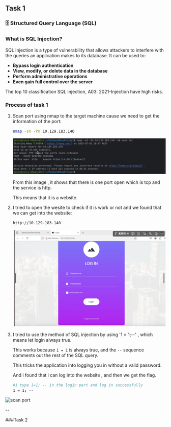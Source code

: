 ## Task 1

### 🗄️ Structured Query Language (SQL)

### What is SQL Injection?

SQL Injection is a type of vulnerability that allows attackers to interfere with the queries an application makes to its database. It can be used to:

-  **Bypass login authentication**
-  **View, modify, or delete data in the database**
-  **Perform administrative operations**
-  **Even gain full control over the server**

The top 10 classification SQL injection, A03: 2021-Injection have high risks.

### Process of task 1
1. Scan port using nmap to the target machine cause we need to get the information of the port:
    ```bash
    nmap -sV -Pn 10.129.183.140
    ```
   ![scan port](Task1_scan.jpg)

   From this image , it shows that there is one port open which is tcp and the service is http.

   This means that it is a website.
   
2. I tried to open the wesite to check if it is work or not and we found that we can get into the website:
   ```bash
   http://10.129.183.140
   ```
    ![scan port](Task1_login.jpg)
   
3. I tried to use the method of SQL injection by using  '1 = 1;--' , which means let login always true.
   
   This works because `1 = 1` is always true, and the `--` sequence comments out the rest of the SQL query.
   
   This tricks the application into logging you in without a valid password.
   
   And i found that i can log into the website , and then we get the flag.
   
    ```bash
    #i type 1=1; -- in the login part and log in successfully
   1 = 1; -- 
   ```
![scan port](Task1_get_flag.jpg)

--

###Task 2 
   
